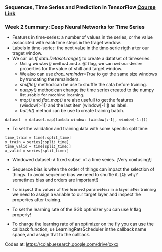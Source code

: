 ### Sequences, Time Series and Prediction in TensorFlow [Course Link](https://www.coursera.org/learn/tensorflow-sequences-time-series-and-prediction/home/welcome)

### Week 2 Summary:  Deep Neural Networks for Time Series

- Features in time-series: a number of values in the series, or the value associated with each time steps in the traget window.
- Labels in time-series: the next value in the time-serie rigth after our traget window.
- We can us *tf.data.Dataset.range()* to create a datatset of timeseries. 
    - Using *window()* method and *shift* flag, we can set our desire properties for the value of shift and target window. 
    - We also can use *drop_reminder=True* to get the same size windows by truncating the remainders. 
    - *shuffle()* method can be use to shuffle the data before training.
    - *numpy()* method can change the time series created to the numpy list usable for machine learning.
    - *map()* and *flat_map()* are also usefull to get the features (window[:-1]) and the last item (window[-1:]) as label.
    - *batch()* method can be use to create training batch. 
    
```
dataset  = dataset.map(lambda window: (window[:-1], window[-1:]))
```

- To set the validation and training data with some specific split time:

```
time_train = time[:split_time]
x_train = series[:split_time]
time_valid = time[split_time:]
x_valid = series[split_time:]
```

- Windowed dataset: A fixed subset of a time series. [Very confusing!]
- Sequence bias is when the order of things can impact the selection of things. To avoid sequence bias we need to shuffle it. [Q: why? sometimes bias and orders are important!]

- To inspect the values of the learned parameters in a layer after training we need to assign a variable to our target layer, and inspect the properties after training.

- To set the learning rate of the SGD optimizer you can use *lr* flag property! 

- To change the learning rate of an optimizer on the fly you can use the callback function, ue LearningRateScheduler in the callback name space, and assign that to the callback. 

Codes at: https://colab.research.google.com/drive/xxxx
